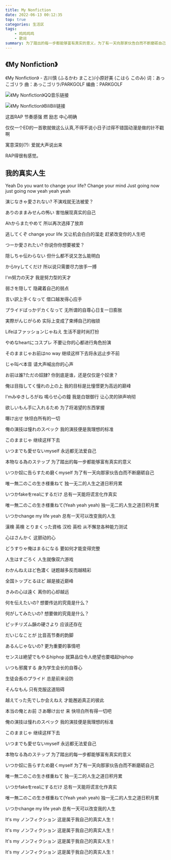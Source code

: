 ```yaml
---
title: My Nonfiction
date: 2022-06-13 00:12:35
top: true
categories: 生活区
tags: 
    - 鸣鸣鸣鸣
    - 歌词
summary: 为了踏出的每一步都能够富有真实的意义，为了有一天向那家伙告白而不断磨砺自己。
---
```


## 《My Nonfiction》
《My Nonfiction》 - 古川慎 (ふるかわ まこと)/小原好美 (こはら このみ)
词：あっこゴリラ
曲：あっこゴリラ/PARKGOLF
编曲：PARKGOLF

![《My Nonfiction》QQ音乐链接](https://c.y.qq.com/base/fcgi-bin/u?__=R8MgYcYyOzOa)

![《My Nonfiction》BiliBili链接](https://www.bilibili.com/video/BV1iZ4y1y7Nw?share_source=copy_web)

这首RAP 节奏感强 燃 励志 中心明确

仅仅一个ED的一首歌就做这么认真,不得不说小日子过得不错国动漫是做的针不戳啊

寓意深刻(?): 爱就大声说出来

RAP得很有感觉。

## 我的真实人生

Yeah
Do you want to change your life?
Change your mind
Just going now just going now yeah yeah yeah

演じなきゃ愛されない?
不演戏就无法被爱？

ありのままみせんの怖い
害怕展现真实的自己

Ahからまたやめて
所以再次选择了放弃

逃してくぞ change your life
又让机会白白的溜走 赶紧改变你的人生吧




つーか愛されたい?
你说你你想要被爱？

隠しちゃ伝わらない
但什么都不说又怎么能明白

からtryしてくだけ
所以说只需要尽力放手一搏

I'm努力の天才
我是努力型的天才

弱さを隠して
隐藏着自己的弱点

言い訳上手くなって
借口越发得心应手

プライドばっかデカくなって
无所谓的自尊心日复一日膨胀

実際がんじがらめ
实际上变成了束缚自己的枷锁

Lifeはファッションじゃねえ
生活不是时尚打扮

やめなheartにコスプレ
不要让你的心都进行角色扮演

そのままじゃお前はno way
继续这样下去将永远止步不前

じゃ叫べ本音
请大声喊出你的心声

お前は誰?ただの奴隷?
你到底是谁，还是仅仅是个奴隶？

俺は目指してく憧れの上の上
我的目标是比憧憬更为高远的巅峰

I'mみゆきしろがね 鳴らせ心の鐘
我是白银御行 让心灵的钟声响彻

欲しいもん手に入れるため
为了将渴望的东西掌握

曝け出せ
快坦白所有的一切




俺の演技は憧れのスぺック
我的演技便是我理想的标准

このままじゃ
继续这样下去

いつまでも愛せないmyself
永远都无法爱自己

本物なる為のステップ
为了踏出的每一步都能够富有真实的意义

いつか奴に告らすため磨くmyself
为了有一天向那家伙告白而不断磨砺自己

唯一無二のこの生き様重ねて
独一无二的人生之道日积月累

いつかfakeをrealにするだけ
总有一天能将谎言化作真实

唯一無二のこの生き様重ねて(Yeah yeah yeah)
独一无二的人生之道日积月累

いつかchange my life yeah
总有一天可以改变我的人生




漢検 英検 とりまくった資格
汉检 英检 从不懈怠各种能力测试

心はさんかく
这颤动的心

どうすりゃ俺はまるになる
要如何才能变得完整

人生はすごろく
人生就像双六游戏

わかんねえほど色濃く
谜题越多反而越精彩

全国トップとるほど
越是接近巅峰

きみの心は遠く
离你的心却越远

何を伝えたいの?
想要传达的究竟是什么？

何がしてみたいの?
想要做的究竟是什么？

ピッチリズム韻の硬さより
应该还存在

だいじなことが
比音高节奏的韵脚

あるんじゃないの?
更为重要的事情吧




センスは絶望でもやるhiphop
就算品位令人绝望也要唱起hiphop

いつも邪魔する
身为学生会长的自尊心

生徒会長のプライド
总是前来设防

そんなもん
只有克服这道阻碍

越えてった先でしか会えねえ
才能邂逅真正的彼此

本当の俺とお前 さあ曝け出せ
来 快坦白所有得一切吧




俺の演技は憧れのスぺック
我的演技便是我理想的标准

このままじゃ
继续这样下去

いつまでも愛せないmyself
永远都无法爱自己

本物なる為のステップ
为了踏出的每一步都能够富有真实的意义

いつか奴に告らすため磨くmyself
为了有一天向那家伙告白而不断磨砺自己

唯一無二のこの生き様重ねて
独一无二的人生之道日积月累

いつかfakeをrealにするだけ
总有一天能将谎言化作真实

唯一無二のこの生き様重ねて(Yeah yeah yeah)
独一无二的人生之道日积月累

いつかchange my life yeah
总有一天可以改变我的人生

It's my ノンフィクション
这是属于我自己的真实人生！

It's my ノンフィクション
这是属于我自己的真实人生！

It's my ノンフィクション
这是属于我自己的真实人生！

It's my ノンフィクション
这是属于我自己的真实人生！
